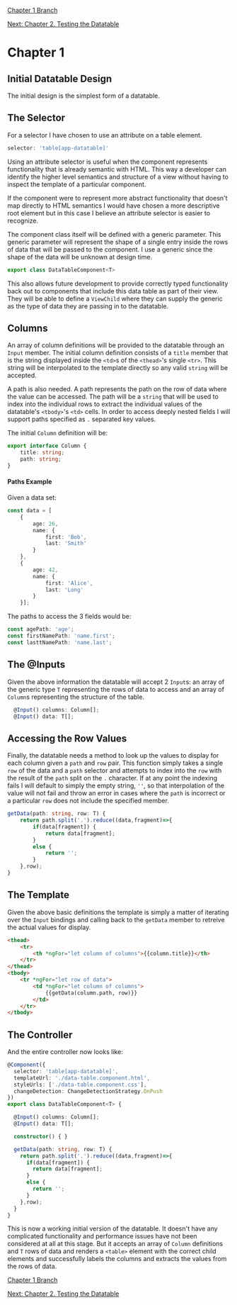 [Chapter 1 Branch](https://github.com/tme321/ng-DevelopingADataTable/tree/7a99229024d23f09f549d65edf6a691a415e7885)

[Next: Chapter 2. Testing the Datatable](./chapters/2._Testing_the_Datatable.md)

# Chapter 1
## Initial Datatable Design

The initial design is the simplest form of a datatable.

## The Selector

For a selector I have chosen to use an attribute on a table element.  

```ts
selector: 'table[app-datatable]'
```

Using an attribute selector is useful when the component represents functionality that is already semantic with HTML.  This way a developer can identify the higher level semantics and structure of a view without having to inspect the template of a particular component.

If the component were to represent more abstract functionality that doesn't map directly to HTML semantics I would have chosen a more descriptive root element but in this case I believe an attribute selector is easier to recognize.

The component class itself will be defined with a generic parameter.  This generic parameter will represent the shape of a single entry inside the rows of data that will be passed to the component.  I use a generic since the shape of the data will be unknown at design time.

```ts
export class DataTableComponent<T>
```

This also allows future development to provide correctly typed functionality back out to components that include this data table as part of their view.  They will be able to define a `ViewChild` where they can supply the generic as the type of data they are passing in to the datatable. 

## Columns

An array of column definitions will be provided to the datatable through an `Input` member.  The initial column definition consists of a `title` member that is the string displayed inside the `<td>`s of the `<thead>`'s single `<tr>`.  This string will be interpolated to the template directly so any valid `string` will be accepted.

A path is also needed.  A path represents the path on the row of data where the value can be accessed.  The path will be a `string` that will be used to index into the individual rows to extract the individual values of the datatable's `<tbody>`'s `<td>` cells.  In order to access deeply nested fields I will support paths specified as `.` separated key values.

The initial `Column` definition will be:

```ts
export interface Column {
    title: string;
    path: string;
}
```

#### Paths Example

Given a data set:

```ts
const data = [
    { 
        age: 26, 
        name: { 
            first: 'Bob', 
            last: 'Smith' 
        } 
    },
    { 
        age: 42, 
        name: { 
            first: 'Alice', 
            last: 'Long' 
        } 
    }];
```

The paths to access the 3 fields would be:

```ts
const agePath: 'age';
const firstNamePath: 'name.first';
const lasttNamePath: 'name.last';
```

## The @Inputs

Given the above information the datatable will accept 2 `Input`s: an array of the generic type `T` representing the rows of data to access and an array of `Column`s representing the structure of the table.

```ts
  @Input() columns: Column[];
  @Input() data: T[];
```

## Accessing the Row Values

Finally, the datatable needs a method to look up the values to display for each column given a `path` and `row` pair.  This function simply takes a single `row` of the data and a `path` selector and attempts to index into the `row` with the result of the `path` split on the `.` character.  If at any point the indexing fails I will default to simply the empty string, `''`, so that interpolation of the value will not fail and throw an error in cases where the `path` is incorrect or a particular `row` does not include the specified member.

```ts
getData(path: string, row: T) {
    return path.split('.').reduce((data,fragment)=>{
        if(data[fragment]) {
            return data[fragment];
        }
        else {
            return '';
        }
    },row);
}
```

## The Template

Given the above basic definitions the template is simply a matter of iterating over the `Input` bindings and calling back to the `getData` member to retreive the actual values for display.

```html
<thead>
    <tr>
        <th *ngFor="let column of columns">{{column.title}}</th>
    </tr>
</thead>
<tbody>
    <tr *ngFor="let row of data">
        <td *ngFor="let column of columns">
            {{getData(column.path, row)}}
        </td>
    </tr>
</tbody>
```
## The Controller

And the entire controller now looks like:

```ts
@Component({
  selector: 'table[app-datatable]',
  templateUrl: './data-table.component.html',
  styleUrls: ['./data-table.component.css'],
  changeDetection: ChangeDetectionStrategy.OnPush
})
export class DataTableComponent<T> {

  @Input() columns: Column[];
  @Input() data: T[];

  constructor() { }

  getData(path: string, row: T) {
    return path.split('.').reduce((data,fragment)=>{
      if(data[fragment]) {
        return data[fragment];
      }
      else {
        return '';
      }
    },row);
  }
}
```

This is now a working initial version of the datatable.  It doesn't have any complicated functionality and performance issues have not been considered at all at this stage.  But it accepts an array of `Column` definitions and `T` rows of data and renders a `<table>` element with the correct child elements and successfully labels the columns and extracts the values from the rows of data.

[Chapter 1 Branch](https://github.com/tme321/ng-DevelopingADataTable/tree/7a99229024d23f09f549d65edf6a691a415e7885)

[Next: Chapter 2. Testing the Datatable](./chapters/2._Testing_the_Datatable.md)
